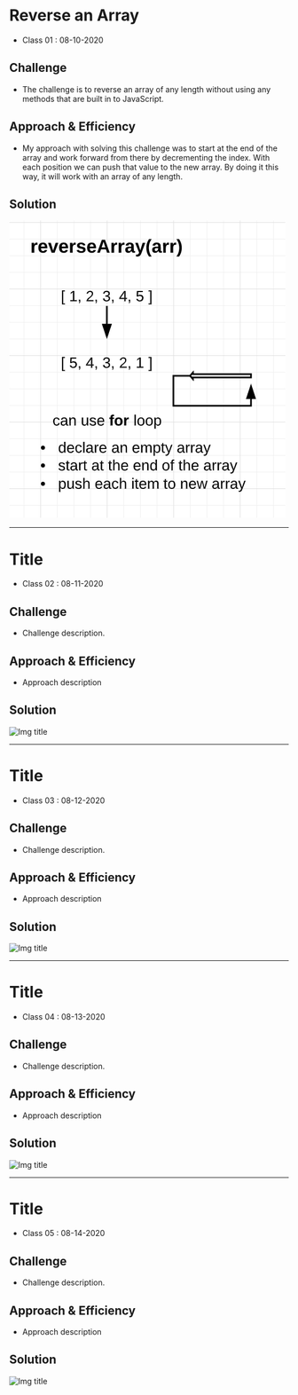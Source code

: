 # Reverse an Array
- Class 01 : 08-10-2020

## Challenge
- The challenge is to reverse an array of any length without using any methods that are built in to JavaScript. 

## Approach & Efficiency
- My approach with solving this challenge was to start at the end of the array and work forward from there by decrementing the index. With each position we can push that value to the new array. By doing it this way, it will work with an array of any length. 

## Solution
![Array Reverse Whiteboard](challenges/whiteboards/array-reverse.png)
<hr>


# Title
- Class 02 : 08-11-2020

## Challenge
- Challenge description.

## Approach & Efficiency
- Approach description

## Solution
![Img title](challenges/whiteboards/_____)
<hr>


# Title
- Class 03 : 08-12-2020

## Challenge
- Challenge description.

## Approach & Efficiency
- Approach description

## Solution
![Img title](challenges/whiteboards/_____)
<hr>


# Title
- Class 04 : 08-13-2020

## Challenge
- Challenge description.

## Approach & Efficiency
- Approach description

## Solution
![Img title](challenges/whiteboards/_____)
<hr>


# Title
- Class 05 : 08-14-2020

## Challenge
- Challenge description.

## Approach & Efficiency
- Approach description

## Solution
![Img title](challenges/whiteboards/_____)
